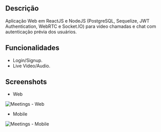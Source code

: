 ## Descrição
Aplicação Web em ReactJS e NodeJS (PostgreSQL, Sequelize, JWT Authentication, WebRTC e Socket.IO) para vídeo chamadas e chat com autenticação prévia dos usuários.

## Funcionalidades
* Login/Signup.
* Live Video/Audio.

## Screenshots
* Web

![Meetings - Web](https://github.com/fractalxg/portfolio-meetings/assets/147837025/b22af601-6093-4f77-900b-875c81bd03be)

* Mobile

![Meetings - Mobile](https://github.com/fractalxg/portfolio-meetings/assets/147837025/dc375a99-4a3b-4046-9641-a208b52efc8d)



